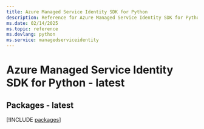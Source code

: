 ```yaml
---
title: Azure Managed Service Identity SDK for Python
description: Reference for Azure Managed Service Identity SDK for Python
ms.date: 02/14/2025
ms.topic: reference
ms.devlang: python
ms.service: managedserviceidentity
---
```

# Azure Managed Service Identity SDK for Python - latest
## Packages - latest
[!INCLUDE [packages](managed-service-identity-index.md)]